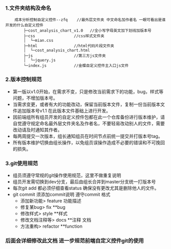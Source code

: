 ### 1.文件夹结构及命名

```
    成本分析控制自定义控件--zfq    //最外层文件夹 中文命名加作者名 一眼可看出是谁开发的什么自定义控件
        ├─cost_analysis_chart_v1.0   //全小写字母英文加下划线加版本号
        ├─css                 //css样式文件夹
        │  └─mian.css
        ├─html                //html代码片段文件夹
        │  └─cost_analysis_chart.html
        ├─js                  //第三方js文件夹
        │  └─jquery.js
        └─index.js            //金蝶自定义控件主入口js文件
```
### 2.版本控制规范
+ 第一版以v1.0开始，在需求不变，只是修改当前需求下的功能，bug，样式等问题，不增加版本号。
+ 当需求变更，或者有大的功能改动，保留当前版本文件，复制一份当前版本文件追加版本号v1.1 在此版本文件基础上进行开发。 
+ 因前端组所有组员开发的自定义控件包都在此一个仓库备份进行版本维护，请自觉遵守规定命名最外层文件夹名及作者名，不要轻易改动别人的文件，需要改动请及时通知其作者。
+ 每两周提交一次版本，组长通知组员在时间节点前统一提交并打版本号tag。
+ 所有版本维护切换由组长操作，以免组员误操作造成不必要的错误和不可挽回的损失。

### 3.git使用规范
+ 组员须遵守常规的git操作使用规范，这里不做重复说明
+ 组员开发需切换到dev分支，最后由组长合并到master分支统一打版本号
+ 每次git add 都必须仔细查看status 确保没有更改尤其是删除他人的文件。
+ git commit 须添加commit说明 遵守commit 格式  
    + 添加新功能> feature 功能描述
    + 修复某bug> fix **bug
    + 修改样式> style **样式
    + 修改文档注释等> docs **注释 文档
    + 方法重构> refactor **function 

### 后面会详细修改此文档 进一步规范前端自定义控件git的使用